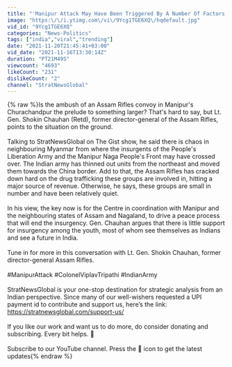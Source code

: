 ```yaml
---
title: "'Manipur Attack May Have Been Triggered By A Number Of Factors'"
image: "https:\/\/i.ytimg.com\/vi\/9Ycg1TGE6XQ\/hqdefault.jpg"
vid_id: "9Ycg1TGE6XQ"
categories: "News-Politics"
tags: ["india","viral","trending"]
date: "2021-11-20T21:45:41+03:00"
vid_date: "2021-11-16T13:30:14Z"
duration: "PT21M49S"
viewcount: "4693"
likeCount: "231"
dislikeCount: "2"
channel: "StratNewsGlobal"
---
```

{% raw %}Is the ambush of an Assam Rifles convoy in Manipur's Churachandpur the prelude to something larger? That's hard to say, but Lt. Gen. Shokin Chauhan (Retd), former director-general of the Assam Rifles, points to the situation on the ground. <br /><br />Talking to StratNewsGlobal on The Gist show, he said there is chaos in neighbouring Myanmar from where the insurgents of the People's Liberation Army and the Manipur Naga People's Front may have crossed over.  The Indian army has thinned out units from the northeast and moved them towards the China border. Add to that, the Assam Rifles has cracked down hard on the drug trafficking these groups are involved in, hitting a major source of revenue. Otherwise, he says, these groups are small in number and have been relatively quiet.<br /><br />In his view, the key now is for the Centre in coordination with Manipur and the neighbouring states of Assam and Nagaland, to drive a peace process that will end the insurgency. Gen. Chauhan argues that there is little support for insurgency among the youth, most of whom see themselves as Indians and see a  future in India.<br /><br />Tune in for more in this conversation with Lt. Gen. Shokin Chauhan, former director-general Assam Rifles.<br /><br />#ManipurAttack #ColonelViplavTripathi #IndianArmy <br /><br />StratNewsGlobal is your one-stop destination for strategic analysis from an Indian perspective. Since many of our well-wishers requested a UPI payment id to contribute and support us, here’s the link: <a rel="nofollow" target="blank" href="https://stratnewsglobal.com/support-us/">https://stratnewsglobal.com/support-us/</a> <br /><br />If you like our work and want us to do more, do consider donating and subscribing. Every bit helps. 🙏 <br /><br />Subscribe to our YouTube channel. Press the 🔔 icon to get the latest updates{% endraw %}
